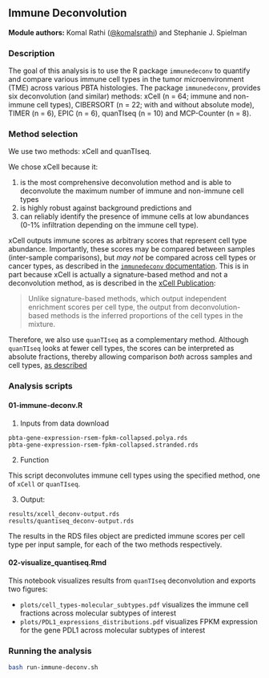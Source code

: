 ## Immune Deconvolution

**Module authors:** Komal Rathi ([@komalsrathi](https://github.com/komalsrathi)) and Stephanie J. Spielman 

### Description

The goal of this analysis is to use the R package `immunedeconv` to quantify and compare various immune cell types in the tumor microenvironment (TME) across various PBTA histologies. 
The package `immunedeconv`, provides six deconvolution (and similar) methods: xCell (n = 64; immune and non-immune cell types), CIBERSORT (n = 22; with and without absolute mode), TIMER (n = 6), EPIC (n = 6), quanTIseq (n = 10) and MCP-Counter (n = 8). 

### Method selection

We use two methods: xCell and quanTIseq. 


We chose xCell because it: 
1) is the most comprehensive deconvolution method and is able to deconvolute the maximum number of immune and non-immune cell types 
2) is highly robust against background predictions and 
3) can reliably identify the presence of immune cells at low abundances (0-1% infiltration depending on the immune cell type).

xCell outputs immune scores as arbitrary scores that represent cell type abundance. 
Importantly, these scores may be compared between samples (inter-sample comparisons), but _may not_ be compared across cell types or cancer types, as described in the [`immunedeconv` documentation](https://icbi-lab.github.io/immunedeconv/articles/immunedeconv.html#interpretation-of-scores). This is in part because xCell is actually a signature-based method and not a deconvolution method, as is described in the [xCell Publication](https://doi.org/10.1186/s13059-017-1349-1):
> Unlike signature-based methods, which output independent enrichment scores per cell type, the output from deconvolution-based methods is the inferred proportions of the cell types in the mixture.

Therefore, we also use `quanTIseq` as a complementary method. Although `quanTIseq` looks at fewer cell types, the scores can be interpreted as absolute fractions, thereby allowing comparison _both_ across samples and cell types, [as described](https://icbi-lab.github.io/immunedeconv/articles/immunedeconv.html#interpretation-of-scores)



### Analysis scripts

#### 01-immune-deconv.R

1. Inputs from data download

```
pbta-gene-expression-rsem-fpkm-collapsed.polya.rds
pbta-gene-expression-rsem-fpkm-collapsed.stranded.rds
```

2. Function

This script deconvolutes immune cell types using the specified method, one of `xCell` or `quanTIseq`.

3. Output: 

```
results/xcell_deconv-output.rds
results/quantiseq_deconv-output.rds
```

The results in the RDS files object are predicted immune scores per cell type per input sample, for each of the two methods respectively.


#### 02-visualize_quantiseq.Rmd

This notebook visualizes results from `quanTIseq` deconvolution and exports two figures:

+ `plots/cell_types-molecular_subtypes.pdf` visualizes the immune cell fractions across molecular subtypes of interest
+ `plots/PDL1_expressions_distributions.pdf` visualizes FPKM expression for the gene PDL1 across molecular subtypes of interest


### Running the analysis

```sh
bash run-immune-deconv.sh
```



